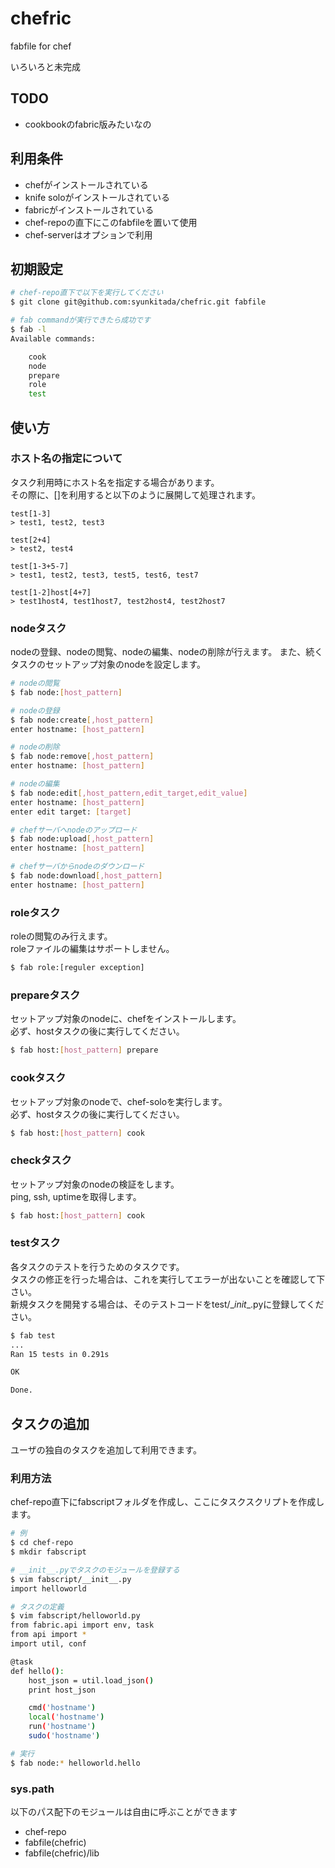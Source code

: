 # chefric

fabfile for chef

いろいろと未完成

## TODO
* cookbookのfabric版みたいなの

## 利用条件
* chefがインストールされている
* knife soloがインストールされている
* fabricがインストールされている
* chef-repoの直下にこのfabfileを置いて使用
* chef-serverはオプションで利用

## 初期設定
``` bash
# chef-repo直下で以下を実行してください
$ git clone git@github.com:syunkitada/chefric.git fabfile

# fab commandが実行できたら成功です
$ fab -l
Available commands:

    cook
    node
    prepare
    role
    test
```

## 使い方
### ホスト名の指定について
タスク利用時にホスト名を指定する場合があります。  
その際に、[]を利用すると以下のように展開して処理されます。
```
test[1-3]
> test1, test2, test3

test[2+4]
> test2, test4

test[1-3+5-7]
> test1, test2, test3, test5, test6, test7

test[1-2]host[4+7]
> test1host4, test1host7, test2host4, test2host7
```


### nodeタスク
nodeの登録、nodeの閲覧、nodeの編集、nodeの削除が行えます。
また、続くタスクのセットアップ対象のnodeを設定します。
``` bash
# nodeの閲覧
$ fab node:[host_pattern]

# nodeの登録
$ fab node:create[,host_pattern]
enter hostname: [host_pattern]

# nodeの削除
$ fab node:remove[,host_pattern]
enter hostname: [host_pattern]

# nodeの編集
$ fab node:edit[,host_pattern,edit_target,edit_value]
enter hostname: [host_pattern]
enter edit target: [target]

# chefサーバへnodeのアップロード
$ fab node:upload[,host_pattern]
enter hostname: [host_pattern]

# chefサーバからnodeのダウンロード
$ fab node:download[,host_pattern]
enter hostname: [host_pattern]
```

### roleタスク
roleの閲覧のみ行えます。  
roleファイルの編集はサポートしません。
``` bash
$ fab role:[reguler exception]
```


### prepareタスク
セットアップ対象のnodeに、chefをインストールします。  
必ず、hostタスクの後に実行してください。
``` bash
$ fab host:[host_pattern] prepare
```


### cookタスク
セットアップ対象のnodeで、chef-soloを実行します。  
必ず、hostタスクの後に実行してください。
``` bash
$ fab host:[host_pattern] cook
```

### checkタスク
セットアップ対象のnodeの検証をします。  
ping, ssh, uptimeを取得します。
``` bash
$ fab host:[host_pattern] cook
```

### testタスク
各タスクのテストを行うためのタスクです。  
タスクの修正を行った場合は、これを実行してエラーが出ないことを確認して下さい。  
新規タスクを開発する場合は、そのテストコードをtest/\__init__.pyに登録してください。
``` bash
$ fab test
...
Ran 15 tests in 0.291s

OK

Done.
```

## タスクの追加
ユーザの独自のタスクを追加して利用できます。
### 利用方法
chef-repo直下にfabscriptフォルダを作成し、ここにタスクスクリプトを作成します。
``` bash
# 例
$ cd chef-repo
$ mkdir fabscript

# __init__.pyでタスクのモジュールを登録する
$ vim fabscript/__init__.py
import helloworld

# タスクの定義
$ vim fabscript/helloworld.py
from fabric.api import env, task
from api import *
import util, conf

@task
def hello():
    host_json = util.load_json()
    print host_json

    cmd('hostname')
    local('hostname')
    run('hostname')
    sudo('hostname')

# 実行
$ fab node:* helloworld.hello
```

### sys.path
以下のパス配下のモジュールは自由に呼ぶことができます
* chef-repo
* fabfile(chefric)
* fabfile(chefric)/lib

